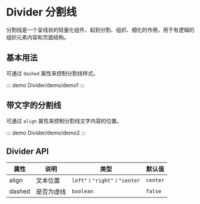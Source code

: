 # Divider 分割线

分割线是一个呈线状的轻量化组件，起到分割、组织、细化的作用，用于有逻辑的组织元素内容和页面结构。

## 基本用法

可通过 `dashed` 属性来控制分割线样式。

::: demo
Divider/demo/demo1
:::

## 带文字的分割线

可通过 `align` 属性来控制分割线文字内容的位置。

::: demo
Divider/demo/demo2
:::

## Divider API

| 属性   | 说明       | 类型                      | 默认值   |
| ------ | ---------- | ------------------------- | -------- |
| align  | 文本位置   | `left"〡"right"〡"center` | `center` |
| dashed | 是否为虚线 | `boolean`                 | `false`  |
